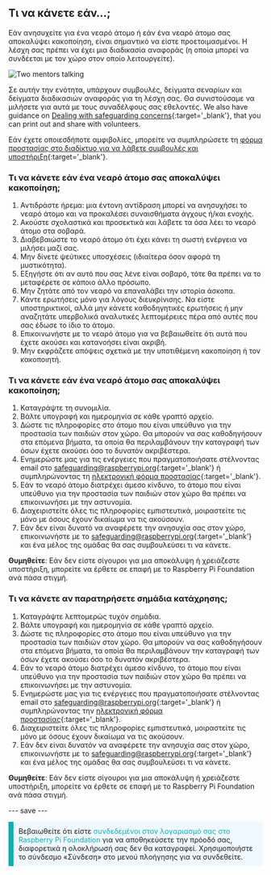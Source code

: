 ## Τι να κάνετε εάν…;

Εάν ανησυχείτε για ένα νεαρό άτομο ή εάν ένα νεαρό άτομο σας αποκαλύψει κακοποίηση, είναι σημαντικό να είστε προετοιμασμένοι. Η λέσχη σας πρέπει να έχει μια διαδικασία αναφοράς (η οποία μπορεί να συνδέεται με τον χώρο στον οποίο λειτουργείτε).

![Two mentors talking](images/Safeguarding-Image4-1200x800.png)

Σε αυτήν την ενότητα, υπάρχουν συμβουλές, δείγματα σεναρίων και δείγματα διαδικασιών αναφοράς για τη λέσχη σας. Θα συνιστούσαμε να μιλήσετε για αυτά με τους συναδέλφους σας εθελοντές. We also have guidance on [Dealing with safeguarding concerns](https://static.raspberrypi.org/files/safeguarding/Raspberry-Pi-Foundation-safeguarding-dealing-with-safeguarding-concerns.pdf){:target='_blank'}, that you can print out and share with volunteers.

Εάν έχετε οποιεσδήποτε αμφιβολίες, μπορείτε να συμπληρώσετε τη [φόρμα προστασίας στο διαδίκτυο για να λάβετε συμβουλές και υποστήριξη](https://form.raspberrypi.org/f/safeguarding-concern-form){:target='_blank'}.

### Τι να κάνετε εάν ένα νεαρό άτομο σας αποκαλύψει κακοποίηση;

1. Αντιδράστε ήρεμα: μια έντονη αντίδραση μπορεί να ανησυχήσει το νεαρό άτομο και να προκαλέσει συναισθήματα άγχους ή/και ενοχής.
1. Ακούστε σχολαστικά και προσεκτικά και λάβετε τα όσα λέει το νεαρό άτομο στα σοβαρά.
1. Διαβεβαιώστε το νεαρό άτομο ότι έχει κάνει τη σωστή ενέργεια να μιλήσει μαζί σας.
1. Μην δίνετε ψεύτικες υποσχέσεις (ιδιαίτερα όσον αφορά τη μυστικότητα).
1. Εξηγήστε ότι αν αυτό που σας λένε είναι σοβαρό, τότε θα πρέπει να το μεταφέρετε σε κάποιο άλλο πρόσωπο.
1. Μην ζητάτε από τον νεαρό να επαναλάβει την ιστορία άσκοπα.
1. Κάντε ερωτήσεις μόνο για λόγους διευκρίνισης. Να είστε υποστηρικτικοί, αλλά μην κάνετε καθοδηγητικές ερωτήσεις ή μην αναζητάτε υπερβολικά αναλυτικές λεπτομέρειες πέρα από αυτές που σας έδωσε το ίδιο το άτομο.
1. Επικοινωνήστε με το νεαρό άτομο για να βεβαιωθείτε ότι αυτά που έχετε ακούσει και κατανοήσει είναι ακριβή.
1. Μην εκφράζετε απόψεις σχετικά με την υποτιθέμενη κακοποίηση ή τον κακοποιητή.

### Τι να κάνετε εάν ένα νεαρό άτομο σας αποκαλύψει κακοποίηση;

1. Καταγράψτε τη συνομιλία.
1. Βάλτε υπογραφή και ημερομηνία σε κάθε γραπτό αρχείο.
1. Δώστε τις πληροφορίες στο άτομο που είναι υπεύθυνο για την προστασία των παιδιών στον χώρο. Θα μπορούν να σας καθοδηγήσουν στα επόμενα βήματα, τα οποία θα περιλαμβάνουν την καταγραφή των όσων έχετε ακούσει όσο το δυνατόν ακριβέστερα.
1. Ενημερώστε μας για τις ενέργειες που πραγματοποιήσατε στέλνοντας email στο [safeguarding@raspberrypi.org](mailto:safeguarding@raspberrypi.org){:target='_blank'} ή συμπληρώνοντας τη [ηλεκτρονική φόρμα προστασίας](https://form.raspberrypi.org/f/safeguarding-concern-form){:target='_blank'}.
1. Εάν το νεαρό άτομο διατρέχει άμεσο κίνδυνο, το άτομο που είναι υπεύθυνο για την προστασία των παιδιών στον χώρο θα πρέπει να επικοινωνήσει με την αστυνομία.
1. Διαχειριστείτε όλες τις πληροφορίες εμπιστευτικά, μοιραστείτε τις μόνο με όσους έχουν δικαίωμα να τις ακούσουν.
1. Εάν δεν είναι δυνατό να αναφέρετε την ανησυχία σας στον χώρο, επικοινωνήστε με το [safeguarding@raspberrypi.org](mailto:safeguarding@raspberrypi.org){:target='_blank'} και ένα μέλος της ομάδας θα σας συμβουλεύσει τι να κάνετε.

**Θυμηθείτε**: Εάν δεν είστε σίγουροι για μια αποκάλυψη ή χρειάζεστε υποστήριξη, μπορείτε να έρθετε σε επαφή με το Raspberry Pi Foundation ανά πάσα στιγμή.

### Τι να κάνετε αν παρατηρήσετε σημάδια κατάχρησης;

1. Καταγράψτε λεπτομερώς τυχόν σημάδια.
1. Βάλτε υπογραφή και ημερομηνία σε κάθε γραπτό αρχείο.
1. Δώστε τις πληροφορίες στο άτομο που είναι υπεύθυνο για την προστασία των παιδιών στον χώρο. Θα μπορούν να σας καθοδηγήσουν στα επόμενα βήματα, τα οποία θα περιλαμβάνουν την καταγραφή των όσων έχετε ακούσει όσο το δυνατόν ακριβέστερα.
1. Εάν το νεαρό άτομο διατρέχει άμεσο κίνδυνο, το άτομο που είναι υπεύθυνο για την προστασία των παιδιών στον χώρο θα πρέπει να επικοινωνήσει με την αστυνομία.
1. Ενημερώστε μας για τις ενέργειες που πραγματοποιήσατε στέλνοντας email στο [safeguarding@raspberrypi.org](mailto:safeguarding@raspberrypi.org){:target='_blank'} ή συμπληρώνοντας την [ηλεκτρονική φόρμα προστασίας](https://form.raspberrypi.org/f/safeguarding-concern-form){:target='_blank'}.
1. Διαχειριστείτε όλες τις πληροφορίες εμπιστευτικά, μοιραστείτε τις μόνο με όσους έχουν δικαίωμα να τις ακούσουν.
1. Εάν δεν είναι δυνατόν να αναφέρετε την ανησυχία σας στον χώρο, επικοινωνήστε με το [safeguarding@raspberrypi.org](mailto:safeguarding@raspberrypi.org){:target='_blank'} και ένα μέλος της ομάδας θα σας συμβουλεύσει τι να κάνετε.

**Θυμηθείτε**: Εάν δεν είστε σίγουροι για μια αποκάλυψη ή χρειάζεστε υποστήριξη, μπορείτε να έρθετε σε επαφή με το Raspberry Pi Foundation ανά πάσα στιγμή.

--- save ---

<p style="border-left: solid; border-width:10px; border-color: #0faeb0; background-color: aliceblue; padding: 10px;">
Βεβαιωθείτε ότι είστε <span style="color: #0faeb0">συνδεδεμένοι στον λογαριασμό σας στο Raspberry Pi Foundation</span> για να αποθηκεύσετε την πρόοδό σας, διαφορετικά η ολοκλήρωσή σας δεν θα καταγραφεί. Χρησιμοποιήστε το σύνδεσμο «Σύνδεση» στο μενού πλοήγησης για να συνδεθείτε.
</p>
